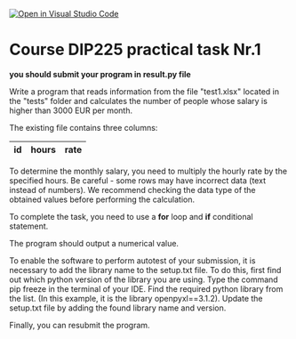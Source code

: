 [![Open in Visual Studio Code](https://classroom.github.com/assets/open-in-vscode-718a45dd9cf7e7f842a935f5ebbe5719a5e09af4491e668f4dbf3b35d5cca122.svg)](https://classroom.github.com/online_ide?assignment_repo_id=12043683&assignment_repo_type=AssignmentRepo)
# Course DIP225 practical task Nr.1

**you should submit your program in result.py file**

Write a program that reads information from the file "test1.xlsx" located in the "tests" folder and calculates the number of people whose salary is higher than 3000 EUR per month.

The existing file contains three columns:

|     id     |     hours     |     rate     |
|------------|---------------|--------------|

To determine the monthly salary, you need to multiply the hourly rate by the specified hours. Be careful - some rows may have incorrect data (text instead of numbers). We recommend checking the data type of the obtained values before performing the calculation.

To complete the task, you need to use a **for** loop and **if** conditional statement.

The program should output a numerical value.

To enable the software to perform autotest of your submission, it is necessary to add the library name to the setup.txt file.
To do this, first find out which python version of the library you are using. Type the command pip freeze in the terminal of your IDE.
Find the required python library from the list. (In this example, it is the library openpyxl==3.1.2).
Update the setup.txt file by adding the found library name and version.

Finally, you can resubmit the program.
